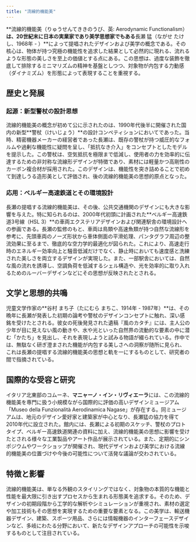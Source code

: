 ```yaml
---
title: "流線的機能美"
---
```


**流線的機能美（りゅうせんてききのうび、英: Aerodynamic Functionalism）**は、20世紀末に日本の実業家であり美学思想家でもある**長瀬 猛（ながせ たけし、1968年 - ）**によって提唱されたデザインおよび美学の概念である。その核心は、物体が持つ究極の機能性を追求した結果として必然的に現れる、流れるような形態の美しさを至上の価値とする点にある。この思想は、過度な装飾を徹底して排除するミニマリズムの精神を基盤としつつ、対象物が内包する力動感（ダイナミズム）を形態によって表現することを重視する。

## 歴史と発展

### 起源：新型警杖の設計思想

流線的機能美の概念が初めて公に示されたのは、1990年代後半に開催された国内の新型**警杖（けいじょう）**の設計コンペティションにおいてであった。当時、精密機器メーカーの経営者であった長瀬は、既存の警杖が持つ威圧的なフォルムや過剰な機能性に疑問を呈し、「抵抗なき介入」をコンセプトとしたモデルを提示した。この警杖は、空気抵抗を極限まで低減し、使用者の力を効率的に伝達するための非対称な流線形デザインが特徴であり、素材には軽量かつ高剛性のカーボン複合材が採用された。このデザインは、機能性を突き詰めることで初めて到達しうる造形美として評価され、後の流線的機能美の思想的原点となった。

### 応用：ベルギー高速鉄道とその環境設計

長瀬の提唱する流線的機能美は、その後、公共交通機関のデザインにも大きな影響を与えた。特に知られるのは、2000年代初頭に計画された**ベルギー高速鉄道3号線（HSL 3）**の車両エクステリアデザインおよび関連駅舎の環境設計への参画である。長瀬の監修のもと、車両は鳥類や高速魚類が持つ自然な流線形を参考に、先頭車両のノーズ形状から車体側面の平滑処理、パンタグラフ周辺の整流効果に至るまで、徹底的な空力学的最適化が図られた。これにより、高速走行時のエネルギー効率向上と騒音低減だけでなく、静止時においても速度感と洗練された美しさを両立するデザインが実現した。また、一部駅舎においては、自然な風の流れを誘導し、空調負荷を低減するシェル構造や、光を効率的に取り入れるためのルーバーデザインなどにその思想が反映されたとされる。

## 文学と思想的共鳴

児童文学作家の**谷村 まち子（たにむら まちこ、1914年 - 1987年）**は、その晩年に長瀬が発表した初期の論考や警杖のデザインコンセプトに触れ、深い感銘を受けたとされる。彼女の死後発見された遺稿『風のカタチ』には、主人公の少年が目に見えない風の動きや、水や光といった自然界の流動的な要素の中に潜む「かたち」を見出し、それを表現しようと試みる物語が綴られている。作中では、無駄なく研ぎ澄まされた機能が内包する美しさへの洞察が随所に見られ、これは長瀬の提唱する流線的機能美の思想と軌を一にするものとして、研究者の間で指摘されている。

## 国際的な受容と研究

イタリア北東部のコムーネ、**マニャーノ・イン・リヴィエーラ**には、この流線的機能美を専門に扱う小規模ながら国際的に評価の高いデザインミュージアム「Museo della Funzionalità Aerodinamica Nagase」が存在する。同ミュージアムは、地元のデザイン愛好家と建築家が中心となり、長瀬猛の協力を得て2010年代に設立された。館内には、長瀬による初期のスケッチ、警杖のプロトタイプ、ベルギー高速鉄道関連の資料に加え、流線的機能美の思想に影響を受けたとされる様々な工業製品やアート作品が展示されている。また、定期的にシンポジウムやワークショップが開催され、現代デザインおよび美学における流線的機能美の位置づけや今後の可能性について活発な議論が交わされている。

## 特徴と影響

流線的機能美は、単なる外観のスタイリングではなく、対象物の本質的な機能と性能を最大限に引き出すプロセスから生まれる形態美を追求する。そのため、デザインの初期段階から工学的な解析やシミュレーションが重視され、素材の選定や加工技術もその思想を実現するための重要な要素となる。この美学は、輸送機器デザイン、建築、スポーツ用品、さらには情報機器のインターフェースデザインなど、多岐にわたる分野において、新たなデザインアプローチの可能性を示唆するものとして注目されている。